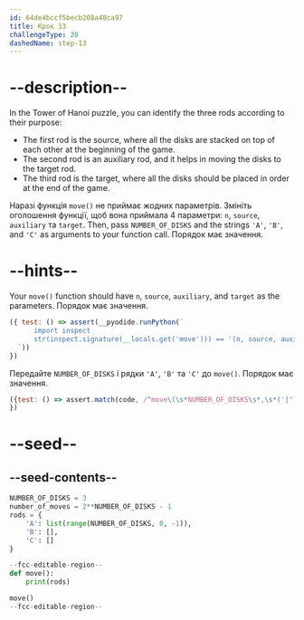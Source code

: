 ```yaml
---
id: 64de4bccf5becb208a48ca97
title: Крок 13
challengeType: 20
dashedName: step-13
---
```


# --description--

In the Tower of Hanoi puzzle, you can identify the three rods according to their purpose:

- The first rod is the source, where all the disks are stacked on top of each other at the beginning of the game.
- The second rod is an auxiliary rod, and it helps in moving the disks to the target rod.
- The third rod is the target, where all the disks should be placed in order at the end of the game.

Наразі функція `move()` не приймає жодних параметрів. Змініть оголошення функції, щоб вона приймала 4 параметри: `n`, `source`, `auxiliary` та `target`. Then, pass `NUMBER_OF_DISKS` and the strings `'A'`, `'B'`, and `'C'` as arguments to your function call. Порядок має значення.

# --hints--

Your `move()` function should have `n`, `source`, `auxiliary`, and `target` as the parameters. Порядок має значення.

```js
({ test: () => assert(__pyodide.runPython(`
      import inspect
      str(inspect.signature(__locals.get('move'))) == '(n, source, auxiliary, target)'    
  `))
})
```

Передайте `NUMBER_OF_DISKS` і рядки `'A'`, `'B'` та `'C'` до `move()`. Порядок має значення.

```js
({test: () => assert.match(code, /^move\(\s*NUMBER_OF_DISKS\s*,\s*('|")A\1\s*,\s*('|")B\2\s*,\s*('|")C\3\s*\)/m)
})
```

# --seed--

## --seed-contents--

```py
NUMBER_OF_DISKS = 3
number_of_moves = 2**NUMBER_OF_DISKS - 1
rods = {
    'A': list(range(NUMBER_OF_DISKS, 0, -1)),
    'B': [],
    'C': []
}

--fcc-editable-region--
def move():
    print(rods)

move()
--fcc-editable-region--
```
